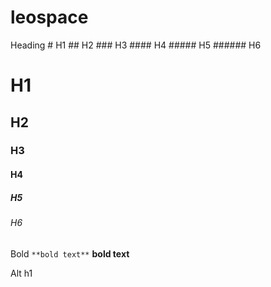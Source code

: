 # leospace

Heading # H1
        ## H2
        ### H3
        #### H4
        ##### H5
        ###### H6
# H1
## H2
### H3
#### H4
##### H5
###### H6

Bold    `**bold text**` **bold text**

Alt h1 